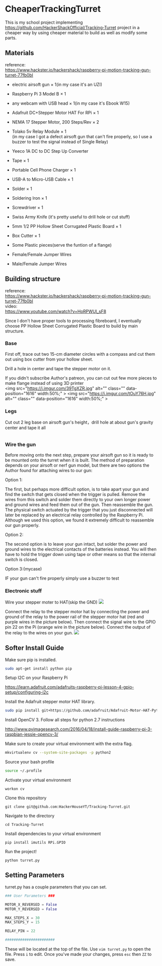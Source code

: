 # CheaperTrackingTurret
This is my school project implementing https://github.com/HackerShackOfficial/Tracking-Turret project in a cheaper way
by using cheaper material to build as well as modify some parts.

## Materials
reference:</br>https://www.hackster.io/hackershack/raspberry-pi-motion-tracking-gun-turret-77fb0bI

* electric airsoft gun × 1(in my case it's an UZI) 

* Raspberry Pi 3 Model B × 1

* any webcam with USB head × 1(in my case it's Ebook W15)
 
* Adafruit DC+Stepper Motor HAT For RPi × 1
 
* NEMA 17 Stepper Motor, 200 Steps/Rev × 2
 
* Tolako 5v Relay Module × 1</br>
(in my case I got a defect airsoft gun that can't fire properly, so I use a buzzer to test the signal instead of Single Relay)
 
* Yeeco 1A DC to DC Step Up Converter
 
* Tape × 1
 
* Portable Cell Phone Charger × 1
 	
* USB-A to Micro-USB Cable × 1
 	
* Solder × 1
 
* Soldering Iron × 1
 
* Screwdriver × 1
 
* Swiss Army Knife 
(it's pretty useful to drill hole or cut stuff)
 
* 5mm 1/2 PP Hollow Sheet Corrugated Plastic Board × 1
 
* Box Cutter × 1
 
* Some Plastic pieces(serve the funtion of a flange)

* Female/Female Jumper Wires

* Male/Female Jumper Wires
## Building structure

reference:\
https://www.hackster.io/hackershack/raspberry-pi-motion-tracking-gun-turret-77fb0bI </br> video: \
https://www.youtube.com/watch?v=HoRPWUl_sF8

Since I don't have proper tools to processing fibreboard, I eventually choose PP Hollow Sheet Corrugated Plastic Board to build by main structure.

### Base

First off, trace out two 15-cm diameter circles with a compass and cut them out using box cutter from your hollow sheet. \
<img src="https://i.imgur.com/nM8NEM2.jpg" alt="" class="" data-position="1616" style="max-width:50%;" >

Drill a hole in center and tape the stepper motor on it.

If you didn't subscribe Author's patreon, you can cut out few more pieces to make flange instead of using 3D printer \
<img src="https://i.imgur.com/39TgXZR.jpg" alt="" class="" data-position="1616" width:50%;" >
<img src="https://i.imgur.com/tOuY76H.jpg" alt="" class="" data-position="1616" width:50%;" >
### Legs
Cut out 2 leg base on airsoft gun's height，drill hole at about gun's gravity center and tape it all

<img src="https://i.imgur.com/vlCcqhE.jpg" alt="" class="" data-position="1616" style="max-width:50%;" >


### Wire the gun

Before moving onto the next step, prepare your airsoft gun so it is ready to be mounted onto the turret when it is built. The method of preparation depends on your airsoft or nerf gun model, but there are two options the Author found for attaching wires to our gun:

Option 1:

The first, but perhaps more difficult option, is to take apart your gun and find the switch that gets closed when the trigger is pulled. Remove the wires from this switch and solder them directly to your own longer power and ground wires and feed them out of the gun. Then reassemble the gun. The physical switch actuated by the trigger that you just disconnected will later be replaced by an electrical relay controlled by the Raspberry Pi. Although we used this option, we found it extremely difficult to reassemble our gun properly.

Option 2:

The second option is to leave your gun intact, but solder the power and ground wires to the electrical contacts of the batteries instead. You will then have to hold the trigger down using tape or other means so that the internal switch is closed.

Option 3:(mycase)

IF your gun can't fire properly simply use a buzzer to test
<img src="https://i.imgur.com/fn46NmV.jpg" alt="" class="" data-position="1616" style="max-width:50%;" >

### Electronic stuff
Wire your stepper moter to HAT(skip the GND) ![](https://i.imgur.com/uTD4yFA.jpg=60%x)

Connect the relay to the stepper motor hat by connecting the power and ground of the relay to the power rail of the stepper motor hat (red and purple wires in the picture below). Then connect the signal wire to the GPIO pin 22 on the Pi (orange wire in the picture below). Connect the output of the relay to the wires on your gun.
![](https://i.imgur.com/4behgOw.jpg=60%x)




## Softer Install Guide

Make sure pip is installed. 
```bash
sudo apt-get install python pip
```

Setup I2C on your Raspberry Pi

https://learn.adafruit.com/adafruits-raspberry-pi-lesson-4-gpio-setup/configuring-i2c

Install the Adafruit stepper motor HAT library.

```bash
sudo pip install git+https://github.com/adafruit/Adafruit-Motor-HAT-Python-Library
```

Install OpenCV 3. Follow all steps for python 2.7 instructions

http://www.pyimagesearch.com/2016/04/18/install-guide-raspberry-pi-3-raspbian-jessie-opencv-3/

Make sure to create your virtual environment with the extra flag.

```bash
mkvirtualenv cv --system-site-packages -p python2
```

Source your bash profile

```bash
source ~/.profile
```

Activate your virtual environment

```
workon cv
```

Clone this repository

```
git clone git@github.com:HackerHouseYT/Tracking-Turret.git
```

Navigate to the directory

```
cd Tracking-Turret
```

Install dependencies to your virtual environment

```
pip install imutils RPi.GPIO
```

Run the project!

```
python turret.py
```

## Setting Parameters

turret.py has a couple parameters that you can set.

```python
### User Parameters ###

MOTOR_X_REVERSED = False
MOTOR_Y_REVERSED = False

MAX_STEPS_X = 30
MAX_STEPS_Y = 15

RELAY_PIN = 22

#######################
```

These will be located at the top of the file. Use `vim turret.py` to open the file. Press `i` to edit.
Once you've made your changes, press `esc` then `ZZ` to save.
